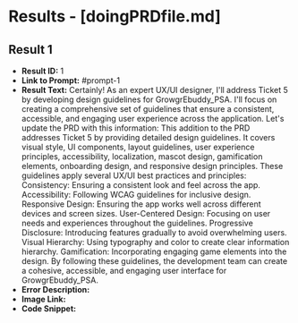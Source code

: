 # Results - [doingPRDfile.md]

## Result 1
* **Result ID:** 1
* **Link to Prompt:** #prompt-1
* **Result Text:** Certainly! As an expert UX/UI designer, I'll address Ticket 5 by developing design guidelines for GrowgrEbuddy_PSA. I'll focus on creating a comprehensive set of guidelines that ensure a consistent, accessible, and engaging user experience across the application. Let's update the PRD with this information:
This addition to the PRD addresses Ticket 5 by providing detailed design guidelines. It covers visual style, UI components, layout guidelines, user experience principles, accessibility, localization, mascot design, gamification elements, onboarding design, and responsive design principles.
These guidelines apply several UX/UI best practices and principles:
Consistency: Ensuring a consistent look and feel across the app.
Accessibility: Following WCAG guidelines for inclusive design.
Responsive Design: Ensuring the app works well across different devices and screen sizes.
User-Centered Design: Focusing on user needs and experiences throughout the guidelines.
Progressive Disclosure: Introducing features gradually to avoid overwhelming users.
Visual Hierarchy: Using typography and color to create clear information hierarchy.
Gamification: Incorporating engaging game elements into the design.
By following these guidelines, the development team can create a cohesive, accessible, and engaging user interface for GrowgrEbuddy_PSA.
* **Error Description:** 
* **Image Link:** 
* **Code Snippet:** 

